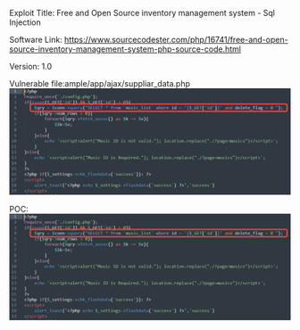 Exploit Title: Free and Open Source inventory management system - Sql Injection

Software Link: https://www.sourcecodester.com/php/16741/free-and-open-source-inventory-management-system-php-source-code.html

Version: 1.0

Vulnerable file:ample/app/ajax/suppliar_data.php
![image](https://github.com/BigTiger2020/2023/blob/main/1.png) 

POC:
![image](https://github.com/BigTiger2020/2023/blob/main/1.png) 

